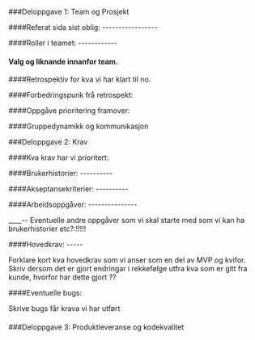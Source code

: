 ###Deloppgave 1: Team og Prosjekt

####Referat sida sist oblig: -----------------



####Roller i teamet: ------------


#### Valg og liknande innanfor team.


####Retrospektiv for kva vi har klart til no.


####Forbedringspunk frå retrospekt:



####Oppgåve prioritering framover:



####Gruppedynamikk og kommunikasjon


###Deloppgave 2: Krav


####Kva krav har vi prioritert:



####Brukerhistorier: ----------


####Akseptansekriterier: ----------


####Arbeidsoppgåver: ---------------



______-_-_ Eventuelle andre oppgåver som vi skal starte med som vi kan ha brukerhistorier etc?:!!!!!



####Hovedkrav: -----

Forklare kort kva hovedkrav som vi anser som en del av MVP og kvifor. Skriv dersom det er gjort endringar i rekkefølge utfra 
kva som er gitt fra kunde, hvorfor har dette gjort ??



####Eventuelle bugs: 

Skrive bugs får krava vi har utført



####



###Deloppgave 3: Produktleveranse og kodekvalitet

